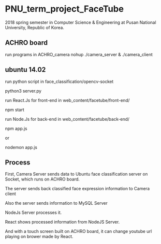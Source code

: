 # PNU_term_project_FaceTube
2018 spring semester in Computer Science &amp; Engineering at Pusan National University, Republic of Korea.


## ACHRO board
run programs in ACHRO_camera
nohup ./camera_server &
./camera_client

## ubuntu 14.02
run python script in face_classification/opencv-socket 


python3 server.py

run React.Js for front-end in web_content/facetube/front-end/


npm start

run Node.Js for back-end in web_content/facetube/back-end/


npm app.js


or


nodemon app.js


## Process

First, Camera Server sends data to Ubuntu face classification server on Socket, which runs on ACHRO board.


The server sends back classified face expression information to Camera client 


Also the server sends information to MySQL Server


NodeJs Server processes it.


React shows processed information from NodeJS Server.

And with a touch screen built on ACHRO board, it can change
youtube url playing on brower made by React.



